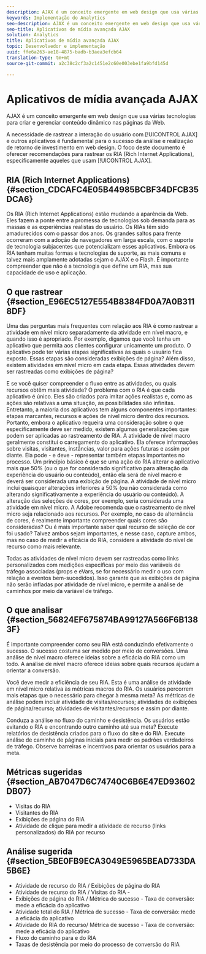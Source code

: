 ```yaml
---
description: AJAX é um conceito emergente em web design que usa várias tecnologias para criar e gerenciar conteúdo dinâmico nas páginas da Web.
keywords: Implementação do Analytics
seo-description: AJAX é um conceito emergente em web design que usa várias tecnologias para criar e gerenciar conteúdo dinâmico nas páginas da Web.
seo-title: Aplicativos de mídia avançada AJAX
solution: Analytics
title: Aplicativos de mídia avançada AJAX
topic: Desenvolvedor e implementação
uuid: ffe6a263-ae18-4875-badb-b3aea3efcb64
translation-type: tm+mt
source-git-commit: a2c38c2cf3a2c1451e2c60e003ebe1fa9bfd145d

---
```



# Aplicativos de mídia avançada AJAX

AJAX é um conceito emergente em web design que usa várias tecnologias para criar e gerenciar conteúdo dinâmico nas páginas da Web.

A necessidade de rastrear a interação do usuário com [!UICONTROL AJAX] e outros aplicativos é fundamental para o sucesso da análise e realização de retorno de investimento em web design. O foco deste documento é oferecer recomendações para rastrear os RIA (Rich Internet Applications), especificamente aqueles que usam [!UICONTROL AJAX].

## RIA (Rich Internet Applications) {#section_CDCAFC4E05B44985BCBF34DFCB35DCA6}

Os RIA (Rich Internet Applications) estão mudando a aparência da Web. Eles fazem a ponte entre a promessa de tecnologias sob demanda para as massas e as experiências realistas do usuário. Os RIAs têm sido amadurecidos com o passar dos anos. Os grandes saltos para frente ocorreram com a adoção de navegadores em larga escala, com o suporte de tecnologia subjacentes que potencializam esses aplicativos. Embora os RIA tenham muitas formas e tecnologias de suporte, as mais comuns e talvez mais amplamente adotadas sejam o AJAX e o Flash. É importante compreender que não é a tecnologia que define um RIA, mas sua capacidade de uso e aplicação.

## O que rastrear {#section_E96EC5127E554B8384FD0A7A0B3118DF}

Uma das perguntas mais frequentes com relação aos RIA é como rastrear a atividade em nível micro separadamente da atividade em nível macro, e quando isso é apropriado. Por exemplo, digamos que você tenha um aplicativo que permita aos clientes configurar unicamente um produto. O aplicativo pode ter várias etapas significativas às quais o usuário fica exposto. Essas etapas são consideradas exibições de página? Além disso, existem atividades em nível micro em cada etapa. Essas atividades devem ser rastreadas como exibições de página?

E se você quiser compreender o fluxo entre as atividades, ou quais recursos obtêm mais atividade? O problema com o RIA é que cada aplicativo é único. Eles são criados para imitar ações realistas e, como as ações são relativas a uma situação, as possibilidades são infinitas. Entretanto, a maioria dos aplicativos tem alguns componentes importantes: etapas marcantes, recursos e ações de nível micro dentro dos recursos. Portanto, embora o aplicativo requeira uma consideração sobre o que especificamente deve ser medido, existem algumas generalizações que podem ser aplicadas ao rastreamento de RIA.
A atividade de nível macro geralmente constitui o carregamento do aplicativo. Ela oferece informações sobre visitas, visitantes, instâncias, valor para ações futuras e assim por diante. Ela pode - e deve - representar também etapas importantes no processo. Um princípio básico é que se uma ação do RIA alterar o aplicativo mais que 50% (ou o que for considerado significativo para alteração da experiência do usuário ou conteúdo), então ela será de nível macro e deverá ser considerada uma exibição de página.
A atividade de nível micro inclui quaisquer alterações inferiores a 50% (ou não considerada como alterando significativamente a experiência do usuário ou conteúdo). A alteração das seleções de cores, por exemplo, seria considerada uma atividade em nível micro. A Adobe recomenda que o rastreamento de nível micro seja relacionado aos recursos. Por exemplo, no caso de alternância de cores, é realmente importante compreender quais cores são consideradas? Ou é mais importante saber qual recurso de seleção de cor foi usado? Talvez ambos sejam importantes, e nesse caso, capture ambos, mas no caso de medir a eficácia do RIA, considere a atividade do nível de recurso como mais relevante.

Todas as atividades de nível micro devem ser rastreadas como links personalizados com medições específicas por meio das variáveis de tráfego associadas (props e eVars, se for necessário medir o uso com relação a eventos bem-sucedidos). Isso garante que as exibições de página não serão infladas por atividade de nível micro, e permite a análise de caminhos por meio da variável de tráfego.

## O que analisar {#section_56824EF675874BA99127A566F6B1383F}

É importante compreender como seu RIA está conduzindo efetivamente o sucesso. O sucesso costuma ser medido por meio de conversões. Uma análise de nível macro oferece ideias sobre a eficácia do RIA como um todo. A análise de nível macro oferece ideias sobre quais recursos ajudam a orientar a conversão.

Você deve medir a eficiência de seu RIA. Esta é uma análise de atividade em nível micro relativa às métricas macros do RIA. Os usuários percorrem mais etapas que o necessário para chegar à mesma meta? As métricas de análise podem incluir atividade de visitas/recursos; atividades de exibições de página/recurso; atividades de visitantes/recursos e assim por diante.

Conduza a análise no fluxo do caminho e desistência. Os usuários estão evitando o RIA e encontrando outro caminho até sua meta? Execute relatórios de desistência criados para o fluxo do site e do RIA. Execute análise de caminho de páginas iniciais para medir os padrões verdadeiros de tráfego. Observe barreiras e incentivos para orientar os usuários para a meta.

## Métricas sugeridas {#section_AB7047D6C74740C6B6E47ED93602DB07}

* Visitas do RIA
* Visitantes do RIA
* Exibições de página do RIA
* Atividade de clique para medir a atividade de recurso (links personalizados) do RIA por recurso

## Análise sugerida {#section_5BE0FB9ECA3049E5965BEAD733DA5B6E}

* Atividade de recurso do RIA / Exibições de página do RIA
* Atividade de recurso do RIA / Visitas do RIA -
* Exibições de página do RIA / Métrica do sucesso - Taxa de conversão: mede a eficácia do aplicativo
* Atividade total do RIA / Métrica de sucesso - Taxa de conversão: mede a eficácia do aplicativo
* Atividade do RIA do recurso/ Métrica de sucesso - Taxa de conversão: mede a eficácia do aplicativo
* Fluxo do caminho para e do RIA
* Taxas de desistência por meio do processo de conversão do RIA

